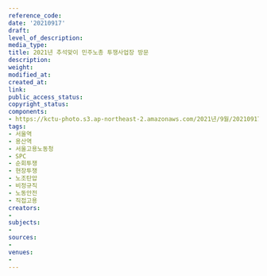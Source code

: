 ```yaml
---
reference_code: 
date: '20210917'
draft: 
level_of_description: 
media_type: 
title: 2021년 추석맞이 민주노총 투쟁사업장 방문
description: 
weight: 
modified_at: 
created_at: 
link: 
public_access_status: 
copyright_status: 
components:
- https://kctu-photo.s3.ap-northeast-2.amazonaws.com/2021년/9월/20210917-2021년+추석맞이+민주노총+투쟁사업장+방문_서울역_용산역_서울고용노동청_SPC_순회투쟁_현장투쟁_노조탄압_비정규직_노동안전_직접고용/_1D26394.jpg
tags:
- 서울역
- 용산역
- 서울고용노동청
- SPC
- 순회투쟁
- 현장투쟁
- 노조탄압
- 비정규직
- 노동안전
- 직접고용
creators:
- 
subjects:
- 
sources:
- 
venues:
- 
---
```

